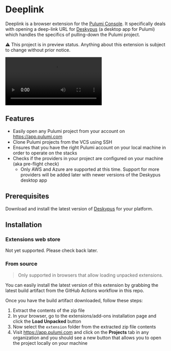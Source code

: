 # Deeplink

Deeplink is a browser extension for the [Pulumi Console](https://app.pulumi.com). It specifically deals with opening a deep-link URL for [Deskypus](https://deskypus.github.io) (a desktop app for Pulumi) which handles the specifics of pulling-down the Pulumi project.

:warning: This project is in preview status. Anything about this extension is subject to change without prior notice.

![Demo](./demo.mp4)

## Features

* Easily open any Pulumi project from your account on https://app.pulumi.com
* Clone Pulumi projects from the VCS using SSH
* Ensures that you have the right Pulumi account on your local machine in order to operate on the stacks
* Checks if the providers in your project are configured on your machine (aka pre-flight check)
  * Only AWS and Azure are supported at this time. Support for more providers will be added later with newer versions of the Deskypus desktop app

## Prerequisites

Download and install the latest version of [Deskypus](https://deskypus.github.io) for your platform.

## Installation

### Extensions web store

Not yet supported. Please check back later.

### From source

> Only supported in browsers that allow loading unpacked extensions.

You can easily install the latest version of this extension by grabbing the latest build artifact from the GitHub Actions workflow in this repo.

Once you have the build artifact downloaded, follow these steps:

1. Extract the contents of the zip file
1. In your browser, go to the extensions/add-ons installation page and click the **Load Unpacked** button
1. Now select the `extension` folder from the extracted zip file contents
1. Visit https://app.pulumi.com and click on the **Projects** tab in any organization and you should see a new button
that allows you to open the project locally on your machine
